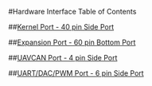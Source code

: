 #Hardware Interface Table of Contents

##[Kernel Port - 40 pin Side Port](https://mapircamera.gitbooks.io/kernel-development-guide/content/interfacing-with-kernel/hardware-interface/kernel-port-40-pin-side-port.html)

##[Expansion Port - 60 pin Bottom Port](https://mapircamera.gitbooks.io/kernel-development-guide/content/interfacing-with-kernel/hardware-interface/expansion-port-60-pin-bottom-port.html)

##[UAVCAN Port - 4 pin Side Port](https://mapircamera.gitbooks.io/kernel-development-guide/content/interfacing-with-kernel/hardware-interface/uavcan-port.html)

##[UART/DAC/PWM Port - 6 pin Side Port](https://mapircamera.gitbooks.io/kernel-development-guide/content/interfacing-with-kernel/hardware-interface/gps-port.html)

